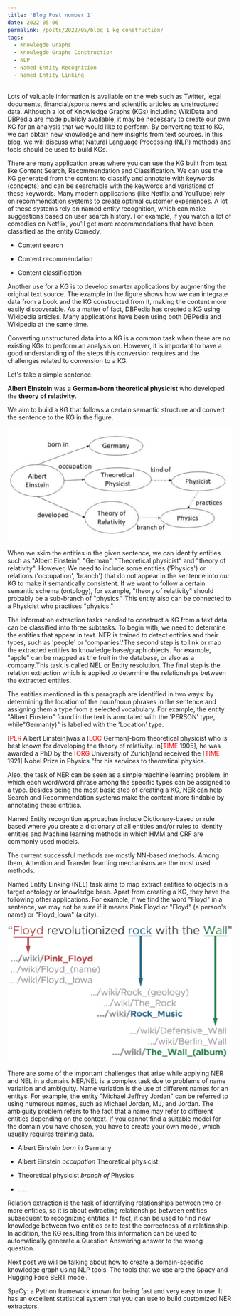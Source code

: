 ```yaml
---
title: 'Blog Post number 1'
date: 2022-05-06
permalink: /posts/2022/05/blog_1_kg_construction/
tags:
  - Knowlegde Graphs
  - Knowlegde Graphs Construction
  - NLP
  - Named Entity Recognition
  - Named Entity Linking
---
```


Lots of valuable information is available on the web such as Twitter,
legal documents, financial/sports news and scientific articles as
unstructured data. Although a lot of Knowledge Graphs (KGs) including
WikiData and DBPedia are made publicly available, it may be necessary to
create our own KG for an analysis that we would like to perform. By
converting text to KG, we can obtain new knowledge and new insights from
text sources. In this blog, we will discuss what Natural Language
Processing (NLP) methods and tools should be used to build KGs.

There are many application areas where you can use the KG built from
text like Content Search, Recommendation and Classification. We can use
the KG generated from the content to classify and annotate with keywords
(concepts) and can be searchable with the keywords and variations of
these keywords. Many modern applications (like Netflix and YouTube) rely
on recommendation systems to create optimal customer experiences. A lot
of these systems rely on named entity recognition, which can make
suggestions based on user search history. For example, if you watch a
lot of comedies on Netflix, you'll get more recommendations that have
been classified as the entity Comedy.

-  Content search

-  Content recommendation

-  Content classification


Another use for a KG is to develop smarter applications by augmenting
the original text source. The example in the figure shows how we can
integrate data from a book and the KG constructed from it, making the
content more easily discoverable. As a matter of fact, DBPedia has
created a KG using Wikipedia articles. Many applications have been using
both DBPedia and Wikipedia at the same time.


Converting unstructured data into a KG is a common task when there are
no existing KGs to perform an analysis on. However, it is important to
have a good understanding of the steps this conversion requires and the
challenges related to conversion to a KG.

Let\'s take a simple sentence.

**Albert Einstein** was a **German-born** **theoretical physicist** who
developed the **theory of relativity**.

We aim to build a KG that follows a certain semantic structure and
convert the sentence to the KG in the figure.

![](/images/example_kg_albert.png)

When we skim the entities in the given sentence, we can identify
entities such as \"Albert Einstein\", \"German\", \"Theoretical
physicist\" and \"theory of relativity\". However, We need to include
some entities ('Physics') or relations ('occupation', 'branch') that do
not appear in the sentence into our KG to make it semantically
consistent. If we want to follow a certain semantic schema (ontology),
for example, \"theory of relativity\" should probably be a sub-branch of
"physics." This entity also can be connected to a Physicist who
practises "physics."

The information extraction tasks needed to construct a KG from a text
data can be classified into three subtasks. To begin with, we need to
determine the entities that appear in text. NER is trained to detect
entities and their types, such as \'people\' or \'companies\'.'The
second step is to link or map the extracted entities to knowledge
base/graph objects. For example, "apple" can be mapped as the fruit in
the database, or also as a company.This task is called NEL or Entity
resolution. The final step is the relation extraction which is applied
to determine the relationships between the extracted entities.

The entities mentioned in this paragraph are identified in two ways: by
determining the location of the noun/noun phrases in the sentence and
assigning them a type from a selected vocabulary. For example, the
entity "Albert Einstein" found in the text is annotated with the
\'PERSON\' type, while"German(y)" is labelled with the \'Location\'
type.

\[<span style="color:red">PER</span> Albert Einstein\]was a \[<span style="color:red">LOC</span> German\]-born theoretical physicist
who is best known for developing the theory of relativity. In\[<span style="color:red">TIME</span>
1905\], he was awarded a PhD by the \[<span style="color:red">ORG</span> University of Zurich\]and
received the \[<span style="color:red">TIME</span> 1921\] Nobel Prize in Physics \"for his services to
theoretical physics.

Also, the task of NER can be seen as a simple machine learning problem,
in which each word/word phrase among the specific types can be assigned
to a type. Besides being the most basic step of creating a KG, NER can
help Search and Recommendation systems make the content more findable by
annotating these entities.

Named Entity recognition approaches include Dictionary-based or rule
based where you create a dictionary of all entities and/or rules to
identify entities and Machine learning methods in which HMM and CRF are
commonly used models.

The current successful methods are mostly NN-based methods. Among them,
Attention and Transfer learning mechanisms are the most used methods.

Named Entity Linking (NEL) task aims to map extract entities to objects
in a target ontology or knowledge base. Apart from creating a KG, they
have the following other applications. For example, if we find the word
"Floyd" in a sentence, we may not be sure if it means Pink Floyd or
"Floyd" (a person's name) or "Floyd_Iowa" (a city).

![](/images/example_entity_linking_floyd.png)

There are some of the important challenges that arise while applying NER
and NEL in a domain. NER/NEL is a complex task due to problems of name
variation and ambiguity. Name variation is the use of different names
for an entitys. For example, the entity "Michael Jeffrey Jordan" can be
referred to using numerous names, such as Michael Jordan, MJ, and
Jordan. The ambiguity problem refers to the fact that a name may refer
to different entities depending on the context. If you cannot find a
suitable model for the domain you have chosen, you have to create your
own model, which usually requires training data.

-   Albert Einstein *born in* Germany

-   Albert Einstein *occupation* Theoretical physicist

-   Theoretical physicist *branch of* Physics

-   ......

Relation extraction is the task of identifying relationships between two
or more entities, so it is about extracting relationships between
entities subsequent to recognizing entities. In fact, it can be used to
find new knowledge between two entities or to test the correctness of a
relationship. In addition, the KG resulting from this information can be
used to automatically generate a Question Answering answer to the wrong
question.

Next post we will be talking about how to create a domain-specific
knowledge graph using NLP tools. The tools that we use are the Spacy and
Hugging Face BERT model.

SpaCy: a Python framework known for being fast and very easy to use. It
has an excellent statistical system that you can use to build customized
NER extractors.
